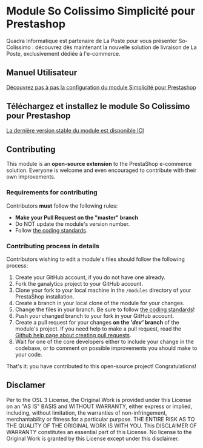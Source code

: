 # Module So Colissimo Simplicité pour Prestashop

Quadra Informatique est partenaire de La Poste pour vous présenter So-Colissimo : découvrez dès maintenant la nouvelle solution de livraison de La Poste, exclusivement dédiée à l'e-commerce.

## Manuel Utilisateur

[Découvrez pas à pas la configuration du module Simplicité pour Prestashop][3]

## Téléchargez et installez le module So Colissimo pour Prestashop

[La dernière version stable du module est disponible ICI][4]

## Contributing

This module is an **open-source extension** to the PrestaShop e-commerce solution. Everyone is welcome and even encouraged to contribute with their own improvements.

### Requirements for contributing

Contributors **must** follow the following rules:

* **Make your Pull Request on the "master" branch**
* Do NOT update the module's version number.
* Follow [the coding standards][1].

### Contributing process in details

Contributors wishing to edit a module's files should follow the following process:

1. Create your GitHub account, if you do not have one already.
2. Fork the ganalytics project to your GitHub account.
3. Clone your fork to your local machine in the ```/modules``` directory of your PrestaShop installation.
4. Create a branch in your local clone of the module for your changes.
5. Change the files in your branch. Be sure to follow [the coding standards][1]!
6. Push your changed branch to your fork in your GitHub account.
7. Create a pull request for your changes **on the _'dev'_ branch** of the module's project. If you need help to make a pull request, read the [Github help page about creating pull requests][2].
8. Wait for one of the core developers either to include your change in the codebase, or to comment on possible improvements you should make to your code.

That's it: you have contributed to this open-source project! Congratulations!

## Disclamer

Per to the OSL 3 License, the Original Work is provided under this License on an "AS IS" BASIS and WITHOUT WARRANTY, either express or implied, including, without limitation, the warranties of non-infringement, merchantability or fitness for a particular purpose. THE ENTIRE RISK AS TO THE QUALITY OF THE ORIGINAL WORK IS WITH YOU. This DISCLAIMER OF WARRANTY constitutes an essential part of this License. No license to the Original Work is granted by this License except under this disclaimer.

[1]: http://devdocs.magento.com/guides/v2.0/coding-standards/code-standard-php.html
[2]: https://help.github.com/articles/using-pull-requests
[3]: http://shop.quadra-informatique.fr/?controller=attachment&id_attachment=17
[4]: http://shop.quadra-informatique.fr/?controller=attachment&id_attachment=16
